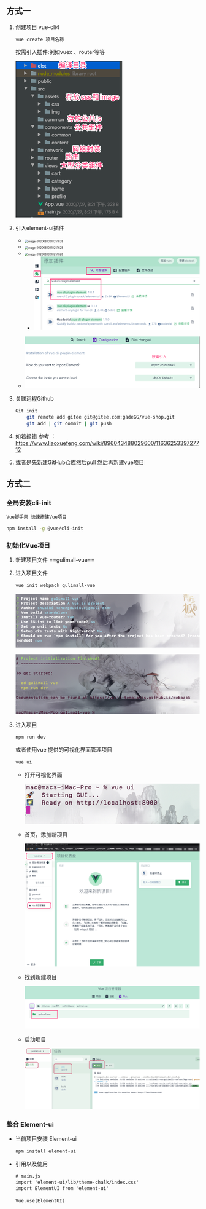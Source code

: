 ## 方式一

1. 创建项目 vue-cli4

	```bash
	vue create 项目名称   
	```

	按需引入插件:例如vuex 、router等等

	![image-20200809165840355](vue脚手架.assets/image-20200809165840355.png)

2. 引入element-ui插件

	* <img src="../../../../../mac/Respository/MD-Book/博客项目研发/第一章-环境搭建.assets/image-20200810210251628.png" alt="image-20200810210251628" style="zoom:50%;"/>

	* <img src="../../../../../mac/Respository/MD-Book/博客项目研发/第一章-环境搭建.assets/image-20200810210251628.png" alt="image-20200810210251628" style="zoom:50%;" />

	* <img src="../../../../../mac/Respository/MD-Book/博客项目研发/第一章-环境搭建.assets/image-20200810210251628.png" alt="image-20200810210251628" style="zoom:50%;" />

		* ![image-20200809214104647](vue脚手架.assets/image-20200809214104647.png)

	 *  ![image-20200809214206205](vue脚手架.assets/image-20200809214206205.png)

		

3. 关联远程Github

	```bash
	Git init  
		git remote add gitee git@gitee.com:gadeGG/vue-shop.git
		git add | git commit | git push
	```

4. 如若报错 参考 ：https://www.liaoxuefeng.com/wiki/896043488029600/1163625339727712

5. 或者是先新建GitHub仓库然后pull 然后再新建vue项目





## 方式二

### 全局安装cli-init

`Vue脚手架 快速搭建Vue项目 `

```bash
npm install -g @vue/cli-init
```



### 初始化Vue项目

1. 新建项目文件 ==gulimall-vue==

2. 进入项目文件 

	```bash
	vue init webpack gulimall-vue
	```

	![image-20200917223419764](vue脚手架.assets/image-20200917223419764.png)

	![image-20200917223457585](vue脚手架.assets/image-20200917223457585.png)

3. 进入项目 

	```bash
	npm run dev
	```

	或者使用vue 提供的可视化界面管理项目

	```bash
	vue ui
	```

	* 打开可视化界面

		![image-20200917223737693](vue脚手架.assets/image-20200917223737693.png)

	* 首页，添加新项目

		![image-20200917223844208](vue脚手架.assets/image-20200917223844208.png)

	* 找到新建项目

		![image-20200917224057167](vue脚手架.assets/image-20200917224057167.png)

	* 启动项目

		![image-20200917224217156](vue脚手架.assets/image-20200917224217156.png)

### 整合 Element-ui

* 当前项目安装 Element-ui 

	```bash
	npm install element-ui
	```

* 引用以及使用

	```vue
	# main.js
	import 'element-ui/lib/theme-chalk/index.css'
	import ElementUI from 'element-ui'
	
	Vue.use(ElementUI)
	```

	